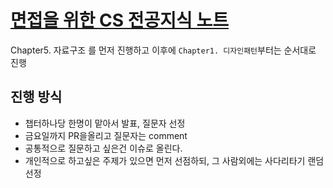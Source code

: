 # [면접을 위한 CS 전공지식 노트](http://www.yes24.com/Product/Goods/108887922)

Chapter5. 자료구조 를 먼저 진행하고 이후에 `Chapter1. 디자인패턴`부터는 순서대로 진행

## 진행 방식
- 챕터하나당 한명이 맡아서 발표, 질문자 선정
- 금요일까지 PR을올리고 질문자는 comment
- 공통적으로 질문하고 싶은건 이슈로 올린다.
- 개인적으로 하고싶은 주제가 있으면 먼저 선점하되,
그 사람외에는 사다리타기 랜덤선정
